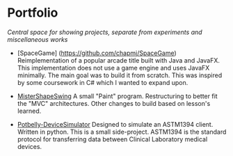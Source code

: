 # Portfolio
*Central space for showing projects, separate from experiments and miscellaneous works* 

* [SpaceGame] (https://github.com/chapmj/SpaceGame) Reimplementation of a popular arcade title built with Java and JavaFX.   This implementation does not use a game engine and uses JavaFX minimally.  The main goal was to build it from scratch.  This was inspired by some coursework in C# which I wanted to expand upon.

* [MisterShapeSwing](https://github.com/chapmj/MisterShapeSwing) A small "Paint" program. Restructuring to better fit the "MVC" architectures.  Other changes to build based on lesson's learned.

* [Potbelly-DeviceSimulator](https://github.com/chapmj/Potbelly-DeviceSimulator) Designed to simulate an ASTM1394 client. Written in python.  This is a small side-project. ASTM1394 is the standard protocol for transferring data between Clinical Laboratory medical devices.
